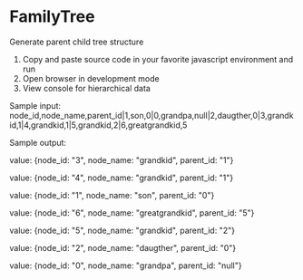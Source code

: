 # FamilyTree
Generate parent child tree structure

1. Copy and paste source code in your favorite javascript environment and run
2. Open browser in development mode
3. View console for hierarchical data

Sample input:
node_id,node_name,parent_id|1,son,0|0,grandpa,null|2,daugther,0|3,grandkid,1|4,grandkid,1|5,grandkid,2|6,greatgrandkid,5

Sample output:

value: {node_id: "3", node_name: "grandkid", parent_id: "1"}

value: {node_id: "4", node_name: "grandkid", parent_id: "1"}

value: {node_id: "1", node_name: "son", parent_id: "0"}

value: {node_id: "6", node_name: "greatgrandkid", parent_id: "5"}

value: {node_id: "5", node_name: "grandkid", parent_id: "2"}

value: {node_id: "2", node_name: "daugther", parent_id: "0"}

value: {node_id: "0", node_name: "grandpa", parent_id: "null"}

